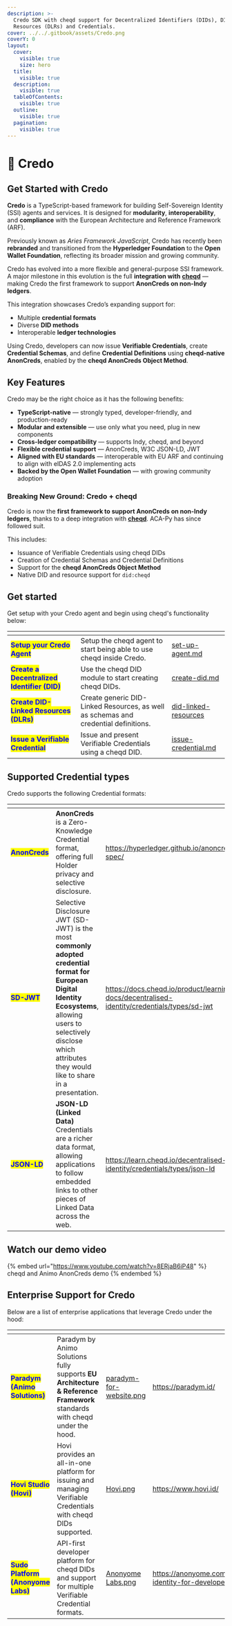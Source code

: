 ```yaml
---
description: >-
  Credo SDK with cheqd support for Decentralized Identifiers (DIDs), DID-Linked
  Resources (DLRs) and Credentials.
cover: ../../.gitbook/assets/Credo.png
coverY: 0
layout:
  cover:
    visible: true
    size: hero
  title:
    visible: true
  description:
    visible: true
  tableOfContents:
    visible: true
  outline:
    visible: true
  pagination:
    visible: true
---
```


# 🍏 Credo

## Get Started with Credo

**Credo** is a TypeScript-based framework for building Self-Sovereign Identity (SSI) agents and services. It is designed for **modularity**, **interoperability**, and **compliance** with the European Architecture and Reference Framework (ARF).

Previously known as _Aries Framework JavaScript_, Credo has recently been **rebranded** and transitioned from the **Hyperledger Foundation** to the **Open Wallet Foundation**, reflecting its broader mission and growing community.

Credo has evolved into a more flexible and general-purpose SSI framework. A major milestone in this evolution is the full **integration with** [**cheqd**](https://cheqd.io) — making Credo the first framework to support **AnonCreds on non-Indy ledgers**.

This integration showcases Credo’s expanding support for:

* Multiple **credential formats**
* Diverse **DID methods**
* Interoperable **ledger technologies**

Using Credo, developers can now issue **Verifiable Credentials**, create **Credential Schemas**, and define **Credential Definitions** using **cheqd-native AnonCreds**, enabled by the **cheqd AnonCreds Object Method**.

## Key Features

Credo may be the right choice as it has the following benefits:

* **TypeScript-native** — strongly typed, developer-friendly, and production-ready
* **Modular and extensible** — use only what you need, plug in new components
* **Cross-ledger compatibility** — supports Indy, cheqd, and beyond
* **Flexible credential support** — AnonCreds, W3C JSON-LD, JWT
* **Aligned with EU standards** — interoperable with EU ARF and continuing to align with eIDAS 2.0 implementing acts
* **Backed by the Open Wallet Foundation** — with growing community adoption

### Breaking New Ground: Credo + cheqd

Credo is now the **first framework to support AnonCreds on non-Indy ledgers**, thanks to a deep integration with [**cheqd**](https://cheqd.io). ACA-Py has since followed suit.

This includes:

* Issuance of Verifiable Credentials using cheqd DIDs
* Creation of Credential Schemas and Credential Definitions
* Support for the **cheqd AnonCreds Object Method**
* Native DID and resource support for `did:cheqd`

## Get started

Get setup with your Credo agent and begin using cheqd's functionality below:

<table data-card-size="large" data-view="cards"><thead><tr><th></th><th></th><th data-hidden data-card-target data-type="content-ref"></th></tr></thead><tbody><tr><td><mark style="color:blue;"><strong>Setup your Credo Agent</strong></mark></td><td>Setup the cheqd agent to start being able to use cheqd inside Credo.</td><td><a href="set-up-agent.md">set-up-agent.md</a></td></tr><tr><td><mark style="color:blue;"><strong>Create a Decentralized Identifier (DID)</strong></mark></td><td>Use the cheqd DID module to start creating cheqd DIDs.</td><td><a href="dids/create-did.md">create-did.md</a></td></tr><tr><td><mark style="color:blue;"><strong>Create DID-Linked Resources (DLRs)</strong></mark></td><td>Create generic DID-Linked Resources, as well as schemas and credential definitions.</td><td><a href="did-linked-resources/">did-linked-resources</a></td></tr><tr><td><mark style="color:blue;"><strong>Issue a Verifiable Credential</strong></mark></td><td>Issue and present Verifiable Credentials using a cheqd DID.</td><td><a href="credentials/issue-credential.md">issue-credential.md</a></td></tr></tbody></table>



## Supported Credential types

Credo supports the following Credential formats:

<table data-card-size="large" data-view="cards"><thead><tr><th></th><th></th><th data-hidden data-card-target data-type="content-ref"></th></tr></thead><tbody><tr><td><mark style="color:blue;"><strong>AnonCreds</strong></mark></td><td><strong>AnonCreds</strong> is a Zero-Knowledge Credential format, offering full Holder privacy and selective disclosure.</td><td><a href="https://hyperledger.github.io/anoncreds-spec/">https://hyperledger.github.io/anoncreds-spec/</a></td></tr><tr><td><mark style="color:blue;"><strong>SD-JWT</strong></mark></td><td>Selective Disclosure JWT (SD-JWT) is the most <strong>commonly adopted credential format for European Digital Identity Ecosystems</strong>, allowing users to selectively disclose which attributes they would like to share in a presentation.</td><td><a href="https://docs.cheqd.io/product/learning-docs/decentralised-identity/credentials/types/sd-jwt">https://docs.cheqd.io/product/learning-docs/decentralised-identity/credentials/types/sd-jwt</a></td></tr><tr><td><mark style="color:blue;"><strong>JSON-LD</strong></mark></td><td><strong>JSON-LD (Linked Data)</strong> Credentials are a richer data format, allowing applications to follow embedded links to other pieces of Linked Data across the web.</td><td><a href="https://learn.cheqd.io/decentralised-identity/credentials/types/json-ld">https://learn.cheqd.io/decentralised-identity/credentials/types/json-ld</a></td></tr></tbody></table>

## Watch our demo video

{% embed url="https://www.youtube.com/watch?v=8ERjaB6iP48" %}
cheqd and Animo AnonCreds demo
{% endembed %}

## Enterprise Support for Credo

Below are a list of enterprise applications that leverage Credo under the hood:

<table data-view="cards"><thead><tr><th></th><th></th><th data-hidden data-card-cover data-type="files"></th><th data-hidden data-card-target data-type="content-ref"></th></tr></thead><tbody><tr><td><mark style="color:blue;"><strong>Paradym (Animo Solutions)</strong></mark></td><td>Paradym by Animo Solutions fully supports <strong>EU Architecture &#x26; Reference Framework</strong> standards with cheqd under the hood.</td><td><a href="../../.gitbook/assets/paradym-for-website.png">paradym-for-website.png</a></td><td><a href="https://paradym.id/">https://paradym.id/</a></td></tr><tr><td><mark style="color:blue;"><strong>Hovi Studio (Hovi)</strong></mark></td><td>Hovi provides an all-in-one platform for issuing and managing Verifiable Credentials with cheqd DIDs supported.</td><td><a href="../../.gitbook/assets/Hovi.png">Hovi.png</a></td><td><a href="https://www.hovi.id/">https://www.hovi.id/</a></td></tr><tr><td><mark style="color:blue;"><strong>Sudo Platform (Anonyome Labs)</strong></mark></td><td>API-first developer platform for cheqd DIDs and support for multiple Verifiable Credential formats.</td><td><a href="../../.gitbook/assets/Anonyome Labs.png">Anonyome Labs.png</a></td><td><a href="https://anonyome.com/businesses/decentralized-identity-for-developers/">https://anonyome.com/businesses/decentralized-identity-for-developers/</a></td></tr></tbody></table>
